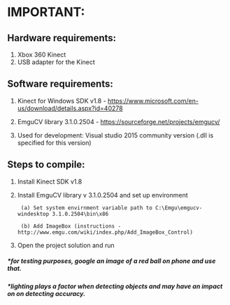 <h1>IMPORTANT:</h1>

<h2>Hardware requirements:</h2>

1. Xbox 360 Kinect
2. USB adapter for the Kinect

<h2>Software requirements:</h2>

1. Kinect for Windows SDK v1.8 - https://www.microsoft.com/en-us/download/details.aspx?id=40278

2. EmguCV library 3.1.0.2504 - https://sourceforge.net/projects/emgucv/

3. Used for development: Visual studio 2015 community version (.dll is specified for this version)

<h2>Steps to compile:</h2>

1. Install Kinect SDK v1.8

2. Install EmguCV library v 3.1.0.2504 and set up environment

        (a) Set system envirnment variable path to C:\Emgu\emgucv-windesktop 3.1.0.2504\bin\x86

        (b) Add ImageBox (instructions - http://www.emgu.com/wiki/index.php/Add_ImageBox_Control)

3. Open the project solution and run


##### *for testing purposes, google an image of a red ball on phone and use that.

##### *lighting plays a factor when detecting objects and may have an impact on on detecting accuracy.

